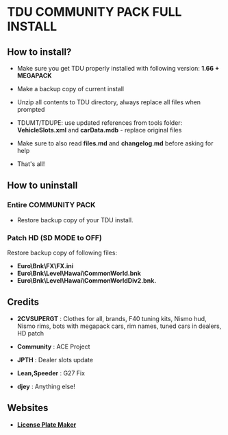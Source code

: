 # TDU COMMUNITY PACK FULL INSTALL

## How to install?

- Make sure you get TDU properly installed with following version: **1.66 + MEGAPACK**

- Make a backup copy of current install

- Unzip all contents to TDU directory, always replace all files when prompted

- TDUMT/TDUPE: use updated references from tools folder: **VehicleSlots.xml** and **carData.mdb** - replace original files

- Make sure to also read **files.md** and **changelog.md** before asking for help

- That's all!


## How to uninstall

### Entire COMMUNITY PACK

- Restore backup copy of your TDU install.

### Patch HD (SD MODE to OFF)

Restore backup copy of following files:

- **Euro\Bnk\FX\FX.ini**
- **Euro\Bnk\Level\Hawai\CommonWorld.bnk** 
- **Euro\Bnk\Level\Hawai\CommonWorldDiv2.bnk.**


## Credits

- **2CVSUPERGT** : Clothes for all, brands, F40 tuning kits, Nismo hud, Nismo rims, bots with megapack cars, rim names, tuned cars in dealers, HD patch

- **Community** : ACE Project

- **JPTH** : Dealer slots update

- **Lean,Speeder** : G27 Fix

- **djey** : Anything else!


## Websites

- **[License Plate Maker](http://acme.com/licensemaker/licensemaker.cgi?state=Hawaii&text=2.00A&plate=1991&r=1461579615)**